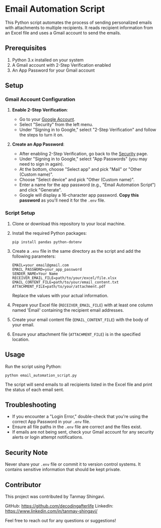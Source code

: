 # Email Automation Script

This Python script automates the process of sending personalized emails with attachments to multiple recipients. It reads recipient information from an Excel file and uses a Gmail account to send the emails.

## Prerequisites

1. Python 3.x installed on your system
2. A Gmail account with 2-Step Verification enabled
3. An App Password for your Gmail account

## Setup

### Gmail Account Configuration

1. **Enable 2-Step Verification**:
   - Go to your [Google Account](https://myaccount.google.com/).
   - Select "Security" from the left menu.
   - Under "Signing in to Google," select "2-Step Verification" and follow the steps to turn it on.

2. **Create an App Password**:
   - After enabling 2-Step Verification, go back to the [Security](https://myaccount.google.com/security) page.
   - Under "Signing in to Google," select "App Passwords" (you may need to sign in again).
   - At the bottom, choose "Select app" and pick "Mail" or "Other (Custom name)".
   - Choose "Select device" and pick "Other (Custom name)".
   - Enter a name for the app password (e.g., "Email Automation Script") and click "Generate".
   - Google will display a 16-character app password. **Copy this password** as you'll need it for the `.env` file.

### Script Setup

1. Clone or download this repository to your local machine.

2. Install the required Python packages:
   ```
   pip install pandas python-dotenv
   ```

3. Create a `.env` file in the same directory as the script and add the following parameters:

   ```
   EMAIL=your_email@gmail.com
   EMAIL_PASSWORD=your_app_password
   SENDER_NAME=Your Name
   RECEIVER_EMAIL_FILE=path/to/your/excel/file.xlsx
   EMAIL_CONTENT_FILE=path/to/your/email_content.txt
   ATTACHMENT_FILE=path/to/your/attachment.pdf
   ```

   Replace the values with your actual information.

4. Prepare your Excel file (`RECEIVER_EMAIL_FILE`) with at least one column named 'Email' containing the recipient email addresses.

5. Create your email content file (`EMAIL_CONTENT_FILE`) with the body of your email.

6. Ensure your attachment file (`ATTACHMENT_FILE`) is in the specified location.

## Usage

Run the script using Python:

```
python email_automation_script.py
```

The script will send emails to all recipients listed in the Excel file and print the status of each email sent.

## Troubleshooting

- If you encounter a "Login Error," double-check that you're using the correct App Password in your `.env` file.
- Ensure all file paths in the `.env` file are correct and the files exist.
- If emails are not being sent, check your Gmail account for any security alerts or login attempt notifications.

## Security Note

Never share your `.env` file or commit it to version control systems. It contains sensitive information that should be kept private.

## Contributor
This project was contributed by Tanmay Shingavi.

GitHub: https://github.com/decodingafterlife
LinkedIn: https://www.linkedin.com/in/tanmay-shingavi/

Feel free to reach out for any questions or suggestions!
